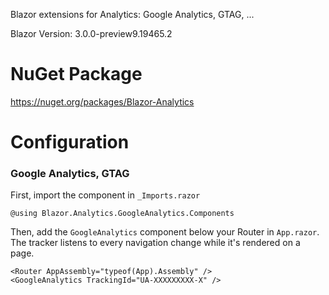Blazor extensions for Analytics: Google Analytics, GTAG, ...

Blazor Version: 3.0.0-preview9.19465.2

# NuGet Package
https://nuget.org/packages/Blazor-Analytics

# Configuration

### Google Analytics, GTAG

First, import the component in `_Imports.razor`

```
@using Blazor.Analytics.GoogleAnalytics.Components
```

Then, add the `GoogleAnalytics` component below your Router in `App.razor`.<br/>
The tracker listens to every navigation change while it's rendered on a page.

```
<Router AppAssembly="typeof(App).Assembly" />
<GoogleAnalytics TrackingId="UA-XXXXXXXXX-X" />
```
